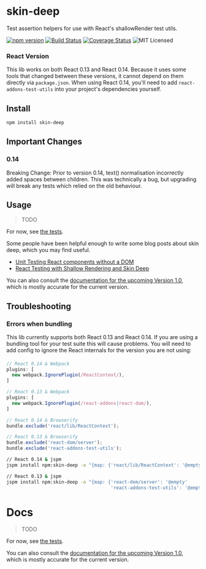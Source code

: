 # skin-deep

Test assertion helpers for use with React's shallowRender test utils.

[![npm version](https://img.shields.io/npm/v/skin-deep.svg)](https://www.npmjs.com/package/skin-deep) [![Build Status](https://img.shields.io/travis/glenjamin/skin-deep/master.svg)](https://travis-ci.org/glenjamin/skin-deep) [![Coverage Status](https://coveralls.io/repos/glenjamin/skin-deep/badge.svg?branch=master)](https://coveralls.io/r/glenjamin/skin-deep?branch=master) ![MIT Licensed](https://img.shields.io/npm/l/skin-deep.svg)

### React Version

This lib works on both React 0.13 and React 0.14. Because it uses some tools that changed between these versions, it cannot depend on them directly via `package.json`. When using React 0.14, you'll need to add `react-addons-test-utils` into your project's dependencies yourself.

## Install

```sh
npm install skin-deep
```

## Important Changes

### 0.14

Breaking Change: Prior to version 0.14, text() normalisation incorrectly added spaces between children. This was technically a bug, but upgrading will break any tests which relied on the old behaviour.

## Usage

> TODO

For now, see [the tests](test/test.js).

Some people have been helpful enough to write some blog posts about skin deep, which you may find useful.

 * [Unit Testing React components without a DOM](http://simonsmith.io/unit-testing-react-components-without-a-dom/)
 * [React Testing with Shallow Rendering and Skin Deep](http://willcodefor.beer/react-testing-with-shallow-rendering-and-skin-deep/)

You can also consult the [documentation for the upcoming Version 1.0](https://github.com/glenjamin/skin-deep/tree/one-point-oh#readme), which is mostly accurate for the current version.

## Troubleshooting

### Errors when bundling

This lib currently supports both React 0.13 and React 0.14. If you are using a bundling tool for your test suite this will cause problems. You will need to add config to ignore the React internals for the version you are not using:

####

```js
// React 0.14 & Webpack
plugins: [
  new webpack.IgnorePlugin(/ReactContext/),
]

// React 0.13 & Webpack
plugins: [
  new webpack.IgnorePlugin(/react-addons|react-dom/),
]

// React 0.14 & Browserify
bundle.exclude('react/lib/ReactContext');

// React 0.13 & Browserify
bundle.exclude('react-dom/server');
bundle.exclude('react-addons-test-utils');
```

```sh
// React 0.14 & jspm
jspm install npm:skin-deep -o "{map: {'react/lib/ReactContext': '@empty'}}"

// React 0.13 & jspm
jspm install npm:skin-deep -o "{map: {'react-dom/server': '@empty'
                                      'react-addons-test-utils': '@empty'}}"
```

# Docs

> TODO

For now, see [the tests](test/test.js).

You can also consult the [documentation for the upcoming Version 1.0](https://github.com/glenjamin/skin-deep/tree/one-point-oh#readme), which is mostly accurate for the current version.

